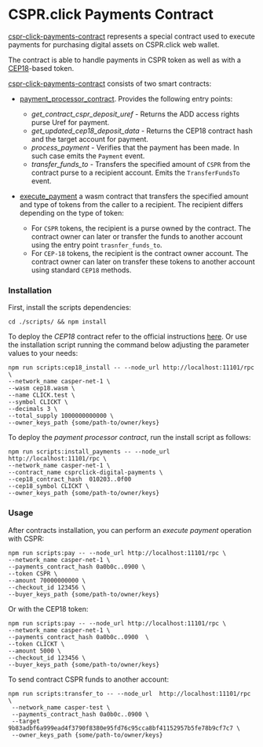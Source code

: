 # CSPR.click Payments Contract

[cspr-click-payments-contract](https://github.com/make-software/) represents a special contract used to execute payments for purchasing digital assets on CSPR.click web wallet.

The contract is able to handle payments in CSPR token as well as with a [CEP18](https://github.com/casper-ecosystem/cep18)-based token.

[cspr-click-payments-contract](https://github.com/make-software/) consists of two smart contracts:
 - [payment_processor_contract](./payments/bin/payment_processor_contract.rs). Provides the following entry points:
   - *get_contract_cspr_deposit_uref* - Returns the ADD access rights purse Uref for payment.
   - *get_updated_cep18_deposit_data* - Returns the CEP18 contract hash and the target account for payment.
   - *process_payment* - Verifies that the payment has been made. In such case emits the `Payment` event.
   - *transfer_funds_to* - Transfers the specified amount of `CSPR` from the contract purse to a recipient account. Emits the `TransferFundsTo` event.

- [execute_payment](./payments/bin/execute_payment.rs) a wasm contract that transfers the specified amount and type of tokens from the caller to a recipient. The recipient differs depending on the type of token:

  * For `CSPR` tokens, the recipient is a purse owned by the contract. The contract owner can later or transfer the funds to another account using the entry point `trasnfer_funds_to`.
  * For `CEP-18` tokens, the recipient is the contract owner account. The contract owner can later on transfer these tokens to another account using standard `CEP18` methods.


### Installation

First, install the scripts dependencies:

```shell
cd ./scripts/ && npm install
```

To deploy the *CEP18* contract refer to the official instructions [here](https://github.com/casper-ecosystem/cep18/). 
Or use the installation script running the command below adjusting the parameter values to your needs:

```shell
npm run scripts:cep18_install -- --node_url http://localhost:11101/rpc \
--network_name casper-net-1 \
--wasm cep18.wasm \
--name CLICK.test \
--symbol CLICKT \
--decimals 3 \
--total_supply 1000000000000 \
--owner_keys_path {some/path-to/owner/keys}
```

To deploy the *payment processor contract*, run the install script as follows:

```shell
npm run scripts:install_payments -- --node_url http://localhost:11101/rpc \
--network_name casper-net-1 \
--contract_name csprclick-digital-payments \
--cep18_contract_hash  010203..0f00 
--cep18_symbol CLICKT \
--owner_keys_path {some/path-to/owner/keys}
```

### Usage 

After contracts installation, you can perform an *execute payment* operation with CSPR:

```shell
npm run scripts:pay -- --node_url http://localhost:11101/rpc \
--network_name casper-net-1 \
--payments_contract_hash 0a0b0c..0900 \
--token CSPR \
--amount 70000000000 \
--checkout_id 123456 \
--buyer_keys_path {some/path-to/owner/keys}
```
Or with the CEP18 token:

```shell
npm run scripts:pay -- --node_url http://localhost:11101/rpc \
--network_name casper-net-1 \
--payments_contract_hash 0a0b0c..0900  \
--token CLICKT \
--amount 5000 \
--checkout_id 123456 \
--buyer_keys_path {some/path-to/owner/keys}
```

To send contract CSPR funds to another account:

```shell
npm run scripts:transfer_to -- --node_url  http://localhost:11101/rpc \
 --network_name casper-test \
 --payments_contract_hash 0a0b0c..0900 \
 --target 9b83adbf6a999ead4f3790f8380e95fd76c95cca8bf41152957b5fe78b9cf7c7 \
 --owner_keys_path {some/path-to/owner/keys}
```
